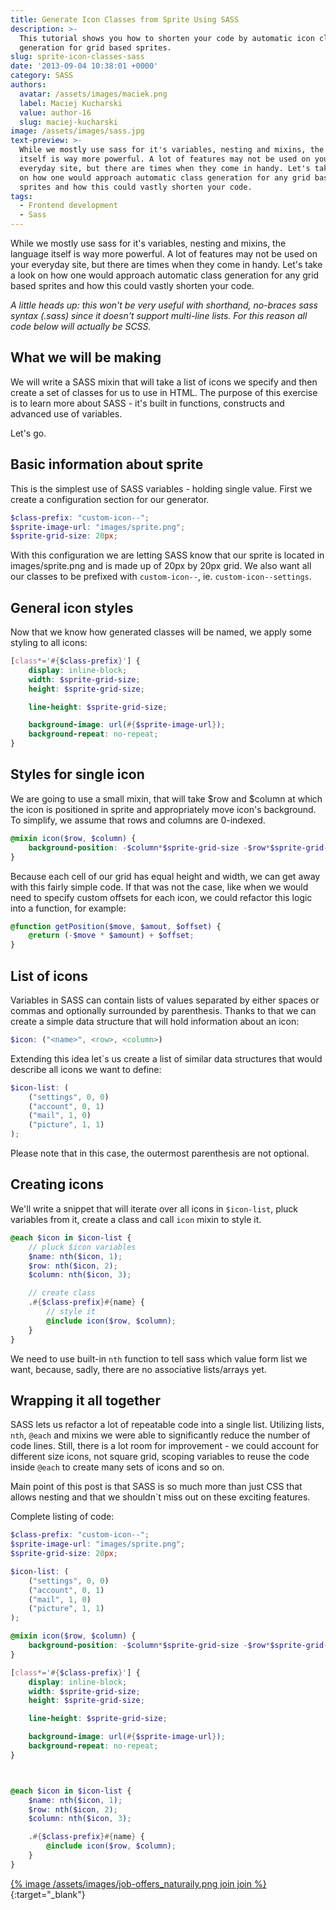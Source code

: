 ```yaml
---
title: Generate Icon Classes from Sprite Using SASS
description: >-
  This tutorial shows you how to shorten your code by automatic icon class
  generation for grid based sprites.
slug: sprite-icon-classes-sass
date: '2013-09-04 10:38:01 +0000'
category: SASS
authors:
  avatar: /assets/images/maciek.png
  label: Maciej Kucharski
  value: author-16
  slug: maciej-kucharski
image: /assets/images/sass.jpg
text-preview: >-
  While we mostly use sass for it's variables, nesting and mixins, the language
  itself is way more powerful. A lot of features may not be used on your
  everyday site, but there are times when they come in handy. Let's take a look
  on how one would approach automatic class generation for any grid based
  sprites and how this could vastly shorten your code.
tags:
  - Frontend development
  - Sass
---
```

While we mostly use sass for it's variables, nesting and mixins, the language itself is way more powerful. A lot of features may not be used on your everyday site, but there are times when they come in handy. Let's take a look on how one would approach automatic class generation for any grid based sprites and how this could vastly shorten your code.

_A little heads up: this won't be very useful with shorthand, no-braces sass syntax (.sass) since it doesn't support multi-line lists. For this reason all code below will actually be SCSS._

## What we will be making

We will write a SASS mixin that will take a list of icons we specify and then create a set of classes for us to use in HTML. The purpose of this exercise is to learn more about SASS - it's built in functions, constructs and advanced use of variables.

Let's go.

## Basic information about sprite

This is the simplest use of SASS variables - holding single value. First we create a configuration section for our generator.

```scss
$class-prefix: "custom-icon--";
$sprite-image-url: "images/sprite.png";
$sprite-grid-size: 20px;
```

With this configuration we are letting SASS know that our sprite is located in images/sprite.png and is made up of 20px by 20px grid. We also want all our classes to be prefixed with `custom-icon--`, ie. `custom-icon--settings`.

## General icon styles

Now that we know how generated classes will be named, we apply some styling to all icons:

```scss
[class*='#{$class-prefix}'] {
    display: inline-block;
    width: $sprite-grid-size;
    height: $sprite-grid-size;

    line-height: $sprite-grid-size;

    background-image: url(#{$sprite-image-url});
    background-repeat: no-repeat;
}
```

## Styles for single icon

We are going to use a small mixin, that will take $row and $column at which the icon is positioned in sprite and appropriately move icon's background. To simplify, we assume that rows and columns are 0-indexed.

```scss
@mixin icon($row, $column) {
    background-position: -$column*$sprite-grid-size -$row*$sprite-grid-size;
}
```

Because each cell of our grid has equal height and width, we can get away with this fairly simple code. If that was not the case, like when we would need to specify custom offsets for each icon, we could refactor this logic into a function, for example:

```scss
@function getPosition($move, $amout, $offset) {
    @return (-$move * $amount) + $offset;
}
```

## List of icons

Variables in SASS can contain lists of values separated by either spaces or commas and optionally surrounded by parenthesis. Thanks to that we can create a simple data structure that will hold information about an icon:

```scss
$icon: ("<name>", <row>, <column>)
```

Extending this idea let`s us create a list of similar data structures that would describe all icons we want to define:

```scss
$icon-list: (
    ("settings", 0, 0)
    ("account", 0, 1)
    ("mail", 1, 0)
    ("picture", 1, 1)
);
```

Please note that in this case, the outermost parenthesis are not optional.

## Creating icons

We'll write a snippet that will iterate over all icons in `$icon-list`, pluck variables from it, create a class and call `icon` mixin to style it.

```scss
@each $icon in $icon-list {
    // pluck $icon variables
    $name: nth($icon, 1);
    $row: nth($icon, 2);
    $column: nth($icon, 3);

    // create class
    .#{$class-prefix}#{name} {
        // style it
        @include icon($row, $column);
    }
}
```

We need to use built-in `nth` function to tell sass which value form list we want, because, sadly, there are no associative lists/arrays yet.

## Wrapping it all together

SASS lets us refactor a lot of repeatable code into a single list. Utilizing lists, `nth`, `@each` and mixins we were able to significantly reduce the number of code lines. Still, there is a lot room for improvement - we could account for different size icons, not square grid, scoping variables to reuse the code inside `@each` to create many sets of icons and so on.

Main point of this post is that SASS is so much more than just CSS that allows nesting and that we shouldn`t miss out on these exciting features.

Complete listing of code:

```scss
$class-prefix: "custom-icon--";
$sprite-image-url: "images/sprite.png";
$sprite-grid-size: 20px;

$icon-list: (
    ("settings", 0, 0)
    ("account", 0, 1)
    ("mail", 1, 0)
    ("picture", 1, 1)
);

@mixin icon($row, $column) {
    background-position: -$column*$sprite-grid-size -$row*$sprite-grid-size;
}

[class*='#{$class-prefix}'] {
    display: inline-block;
    width: $sprite-grid-size;
    height: $sprite-grid-size;

    line-height: $sprite-grid-size;

    background-image: url(#{$sprite-image-url});
    background-repeat: no-repeat;
}



@each $icon in $icon-list {
    $name: nth($icon, 1);
    $row: nth($icon, 2);
    $column: nth($icon, 3);

    .#{$class-prefix}#{name} {
        @include icon($row, $column);
    }
}
```



[{% image /assets/images/job-offers_naturaily.png join join %}](https://naturaily.com/careers){:target="_blank"}
